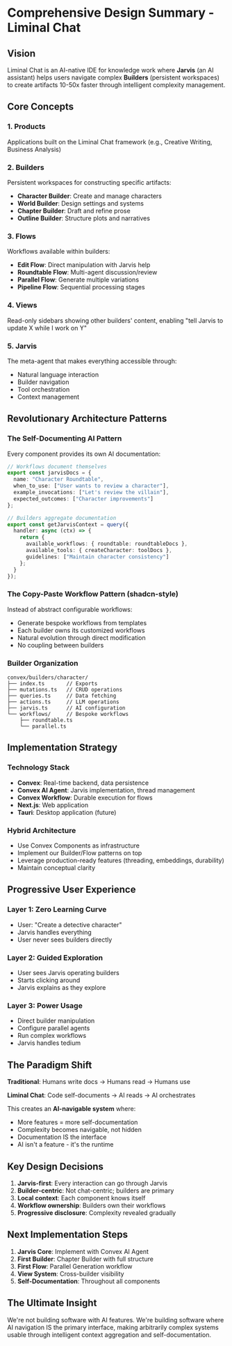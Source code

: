 # Comprehensive Design Summary - Liminal Chat

## Vision

Liminal Chat is an AI-native IDE for knowledge work where **Jarvis** (an AI assistant) helps users navigate complex **Builders** (persistent workspaces) to create artifacts 10-50x faster through intelligent complexity management.

## Core Concepts

### 1. Products
Applications built on the Liminal Chat framework (e.g., Creative Writing, Business Analysis)

### 2. Builders  
Persistent workspaces for constructing specific artifacts:
- **Character Builder**: Create and manage characters
- **World Builder**: Design settings and systems
- **Chapter Builder**: Draft and refine prose
- **Outline Builder**: Structure plots and narratives

### 3. Flows
Workflows available within builders:
- **Edit Flow**: Direct manipulation with Jarvis help
- **Roundtable Flow**: Multi-agent discussion/review
- **Parallel Flow**: Generate multiple variations
- **Pipeline Flow**: Sequential processing stages

### 4. Views
Read-only sidebars showing other builders' content, enabling "tell Jarvis to update X while I work on Y"

### 5. Jarvis
The meta-agent that makes everything accessible through:
- Natural language interaction
- Builder navigation
- Tool orchestration
- Context management

## Revolutionary Architecture Patterns

### The Self-Documenting AI Pattern

Every component provides its own AI documentation:

```typescript
// Workflows document themselves
export const jarvisDocs = {
  name: "Character Roundtable",
  when_to_use: ["User wants to review a character"],
  example_invocations: ["Let's review the villain"],
  expected_outcomes: ["Character improvements"]
};

// Builders aggregate documentation
export const getJarvisContext = query({
  handler: async (ctx) => {
    return {
      available_workflows: { roundtable: roundtableDocs },
      available_tools: { createCharacter: toolDocs },
      guidelines: ["Maintain character consistency"]
    };
  }
});
```

### The Copy-Paste Workflow Pattern (shadcn-style)

Instead of abstract configurable workflows:
- Generate bespoke workflows from templates
- Each builder owns its customized workflows
- Natural evolution through direct modification
- No coupling between builders

### Builder Organization

```
convex/builders/character/
├── index.ts       // Exports
├── mutations.ts   // CRUD operations
├── queries.ts     // Data fetching
├── actions.ts     // LLM operations
├── jarvis.ts      // AI configuration
└── workflows/     // Bespoke workflows
    ├── roundtable.ts
    └── parallel.ts
```

## Implementation Strategy

### Technology Stack
- **Convex**: Real-time backend, data persistence
- **Convex AI Agent**: Jarvis implementation, thread management
- **Convex Workflow**: Durable execution for flows
- **Next.js**: Web application
- **Tauri**: Desktop application (future)

### Hybrid Architecture
- Use Convex Components as infrastructure
- Implement our Builder/Flow patterns on top
- Leverage production-ready features (threading, embeddings, durability)
- Maintain conceptual clarity

## Progressive User Experience

### Layer 1: Zero Learning Curve
- User: "Create a detective character"
- Jarvis handles everything
- User never sees builders directly

### Layer 2: Guided Exploration
- User sees Jarvis operating builders
- Starts clicking around
- Jarvis explains as they explore

### Layer 3: Power Usage
- Direct builder manipulation
- Configure parallel agents
- Run complex workflows
- Jarvis handles tedium

## The Paradigm Shift

**Traditional**: Humans write docs → Humans read → Humans use

**Liminal Chat**: Code self-documents → AI reads → AI orchestrates

This creates an **AI-navigable system** where:
- More features = more self-documentation
- Complexity becomes navigable, not hidden
- Documentation IS the interface
- AI isn't a feature - it's the runtime

## Key Design Decisions

1. **Jarvis-first**: Every interaction can go through Jarvis
2. **Builder-centric**: Not chat-centric; builders are primary
3. **Local context**: Each component knows itself
4. **Workflow ownership**: Builders own their workflows
5. **Progressive disclosure**: Complexity revealed gradually

## Next Implementation Steps

1. **Jarvis Core**: Implement with Convex AI Agent
2. **First Builder**: Chapter Builder with full structure
3. **First Flow**: Parallel Generation workflow
4. **View System**: Cross-builder visibility
5. **Self-Documentation**: Throughout all components

## The Ultimate Insight

We're not building software with AI features. We're building software where AI navigation IS the primary interface, making arbitrarily complex systems usable through intelligent context aggregation and self-documentation.